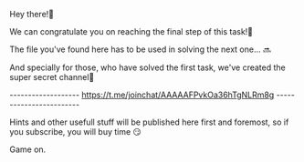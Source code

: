 Hey there!👋

We can congratulate you on reaching the final step of this task!🎉

The file you've found here has to be used in solving the next one... 🔜

And specially for those, who have solved the first task, we've created the super secret channel🤫

------------------- https://t.me/joinchat/AAAAAFPvkOa36hTgNLRm8g ------------------------

Hints and other usefull stuff will be published here first and foremost, so if you subscribe, you will buy time 😏

Game on.
